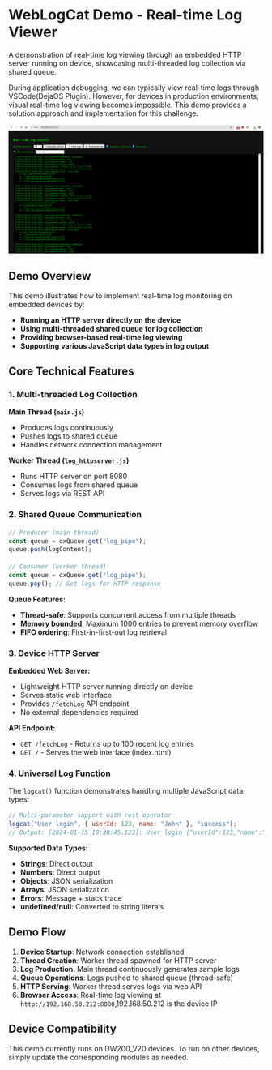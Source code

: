 # WebLogCat Demo - Real-time Log Viewer

A demonstration of real-time log viewing through an embedded HTTP server running on device, showcasing multi-threaded log collection via shared queue.

During application debugging, we can typically view real-time logs through VSCode(DejaOS Plugin). However, for devices in production environments, visual real-time log viewing becomes impossible. This demo provides a solution approach and implementation for this challenge.

![WebLogCat Real-time Log Console](weblogcat.png)

## Demo Overview

This demo illustrates how to implement real-time log monitoring on embedded devices by:

- **Running an HTTP server directly on the device**
- **Using multi-threaded shared queue for log collection**
- **Providing browser-based real-time log viewing**
- **Supporting various JavaScript data types in log output**

## Core Technical Features

### 1. Multi-threaded Log Collection

**Main Thread (`main.js`)**

- Produces logs continuously
- Pushes logs to shared queue
- Handles network connection management

**Worker Thread (`log_httpserver.js`)**

- Runs HTTP server on port 8080
- Consumes logs from shared queue
- Serves logs via REST API

### 2. Shared Queue Communication

```javascript
// Producer (main thread)
const queue = dxQueue.get("log_pipe");
queue.push(logContent);

// Consumer (worker thread)
const queue = dxQueue.get("log_pipe");
queue.pop(); // Get logs for HTTP response
```

**Queue Features:**

- **Thread-safe**: Supports concurrent access from multiple threads
- **Memory bounded**: Maximum 1000 entries to prevent memory overflow
- **FIFO ordering**: First-in-first-out log retrieval

### 3. Device HTTP Server

**Embedded Web Server:**

- Lightweight HTTP server running directly on device
- Serves static web interface
- Provides `/fetchLog` API endpoint
- No external dependencies required

**API Endpoint:**

- `GET /fetchLog` - Returns up to 100 recent log entries
- `GET /` - Serves the web interface (index.html)

### 4. Universal Log Function

The `logcat()` function demonstrates handling multiple JavaScript data types:

```javascript
// Multi-parameter support with rest operator
logcat("User login", { userId: 123, name: "John" }, "success");
// Output: [2024-01-15 10:30:45.123]: User login {"userId":123,"name":"John"} success
```

**Supported Data Types:**

- **Strings**: Direct output
- **Numbers**: Direct output
- **Objects**: JSON serialization
- **Arrays**: JSON serialization
- **Errors**: Message + stack trace
- **undefined/null**: Converted to string literals

## Demo Flow

1. **Device Startup**: Network connection established
2. **Thread Creation**: Worker thread spawned for HTTP server
3. **Log Production**: Main thread continuously generates sample logs
4. **Queue Operations**: Logs pushed to shared queue (thread-safe)
5. **HTTP Serving**: Worker thread serves logs via web API
6. **Browser Access**: Real-time log viewing at `http://192.168.50.212:8080`,192.168.50.212 is the device IP


## Device Compatibility

This demo currently runs on DW200_V20 devices. To run on other devices, simply update the corresponding modules as needed.